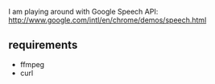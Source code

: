 I am playing around with Google Speech API: http://www.google.com/intl/en/chrome/demos/speech.html

## requirements
* ffmpeg
* curl

